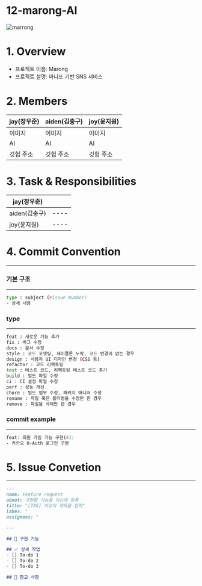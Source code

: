# 12-marong-AI
 ![marrong](https://github.com/user-attachments/assets/08e222cf-4552-45f6-bb5d-818e7df50890)


# 1. Overview

- 프로젝트 이름: Marong
- 프로젝트 설명: 마니또 기반 SNS 서비스

# 2. Members
| jay(장우준) | aiden(김충구) | joy(윤지원) |
|------------|-------------|------------|
| 이미지 | 이미지 | 이미지 |
| AI | AI | AI |
| 깃헙 주소 | 깃헙 주소 | 깃헙 주소 | 

# 3. Task & Responsibilities
| jay(장우준) | |
|-----------|----|
| aiden(김충구)|----|
| joy(윤지원)|----|

# 4. Commit Convention

---

### 기본 구조

---

```bash
type : subject (#Issue Number)
- 상세 내용
```

### type

---

```bash
feat : 새로운 기능 추가
fix : 버그 수정
docs : 문서 수정
style : 코드 포맷팅, 세미콜론 누락, 코드 변경이 없는 경우
design : 사용자 UI 디자인 변경 (CSS 등)
refactor : 코드 리팩토링
test : 테스트 코드, 리펙토링 테스트 코드 추가
build : 빌드 파일 수정
ci : CI 설정 파일 수정
perf : 성능 개선
chore : 빌드 업무 수정, 패키지 매니저 수정
rename : 파일 혹은 폴더명을 수정만 한 경우
remove : 파일을 삭제만 한 경우
```

### commit example

---

```bash
feat: 회원 가입 기능 구현(#1)
- 카카오 O-Auth 로그인 구현
```

# 5. Issue Convetion

---

```markdown
---
name: Feature request
about: 구현할 기능을 이슈에 등록
title: "[TAG] 이슈의 제목을 입력"
labes: "
assignees: "

---

## 🚀 구현 기능

## ✅ 상세 작업
- [] To-do 1
- [] To-do 2
- [] To-do 3

## 📄 참고 사항
```
